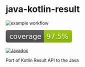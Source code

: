 # java-kotlin-result

![example workflow](https://github.com/skopylov58/java-kotlin-result/actions/workflows/gradle.yml/badge.svg)

[![Coverage](.github/badges/jacoco.svg)](https://github.com/skopylov58/java-kotlin-result/actions/workflows/gradle.yml)

[![Javadoc](https://img.shields.io/badge/JavaDoc-Online-green)](https://skopylov58.github.io/java-kotlin-result/)

Port of Kotlin Result API to the Java


